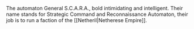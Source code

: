 The automaton General S.C.A.R.A., bold intimidating and intelligent. Their name stands for Strategic Command and Reconnaissance Automaton, their job is to run a faction of the [[Netheril|Netherese Empire]]. 